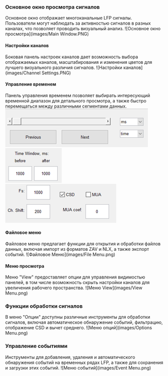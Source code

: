 
### Основное окно просмотра сигналов
Основное окно отображает многоканальные LFP сигналы. Пользователи могут наблюдать за активностью сигналов в разных каналах, что позволяет проводить визуальный анализ.
![Основное окно просмотра](images/Main Window.PNG)

#### Настройки каналов
Боковая панель настроек каналов дает возможность выбора отображаемых каналов, масштабирования и изменения цветов для лучшего визуального различия сигналов.
![Настройки каналов](images/Channel Settings.PNG)

#### Управление временем
Панель управления временем позволяет выбирать интересующий временной диапазон для детального просмотра, а также быстро перемещаться между различными сегментами данных.
![Пролистывание](images/time1.png)
![Диапазон отображения](images/time2.png)
![Дополнительные Функции](images/time3.png)

#### Файловое меню
Файловое меню предлагает функции для открытия и обработки файлов данных, включая импорт из форматов ZAV и NLX, а также экспорт событий.
![Файловое Меню](images/File Menu.png)

#### Меню просмотра
Меню "View" предоставляет опции для управления видимостью панелей, в том числе возможность скрыть настройки каналов для увеличения рабочего пространства.
![Меню View](images/View Menu.png)

### Функции обработки сигналов
В меню "Опции" доступны различные инструменты для обработки сигналов, включая автоматическое обнаружение событий, фильтрацию, отображение CSD и вычет среднего.
![Меню опций](images/Options Menu.png)

### Управление событиями
Инструменты для добавления, удаления и автоматического обнаружения событий на временных рядах LFP, а также для сохранения и загрузки этих событий.
![Меню событий](images/Event Menu.png)

